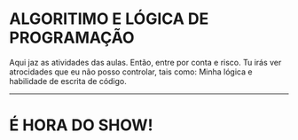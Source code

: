 # ALGORITIMO E LÓGICA DE PROGRAMAÇÃO

Aqui jaz as atividades das aulas. Então, entre por conta e risco. Tu irás ver atrocidades que eu não posso controlar, tais como: Minha lógica e habilidade de escrita de código.
___

# É HORA DO SHOW!
